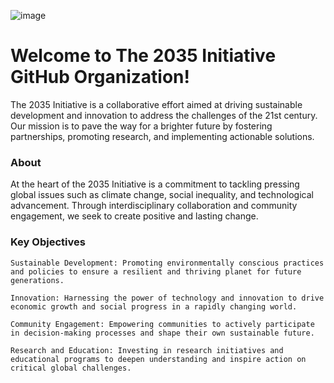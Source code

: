 ![image](https://github.com/The2035Initiative/Buffer_Protocol_2035_Initiative_draft/assets/141206781/a801039a-1760-48e7-915c-76a41e71eac8)
# Welcome to The 2035 Initiative GitHub Organization!

The 2035 Initiative is a collaborative effort aimed at driving sustainable development and innovation to address the challenges of the 21st century. Our mission is to pave the way for a brighter future by fostering partnerships, promoting research, and implementing actionable solutions.

### About

At the heart of the 2035 Initiative is a commitment to tackling pressing global issues such as climate change, social inequality, and technological advancement. Through interdisciplinary collaboration and community engagement, we seek to create positive and lasting change.

### Key Objectives

    Sustainable Development: Promoting environmentally conscious practices and policies to ensure a resilient and thriving planet for future generations.

    Innovation: Harnessing the power of technology and innovation to drive economic growth and social progress in a rapidly changing world.

    Community Engagement: Empowering communities to actively participate in decision-making processes and shape their own sustainable future.

    Research and Education: Investing in research initiatives and educational programs to deepen understanding and inspire action on critical global challenges.
